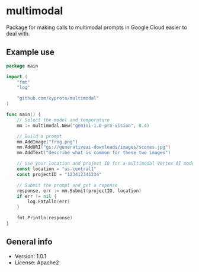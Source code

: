 # multimodal

Package for making calls to multimodal prompts in Google Cloud easier to deal with.

## Example use

```go
package main

import (
    "fmt"
    "log"

    "github.com/xyproto/multimodal"
)

func main() {
    // Select the model and temperature
    mm := multimodal.New("gemini-1.0-pro-vision", 0.4)

    // Build a prompt
    mm.AddImage("frog.png")
    mm.AddURI("gs://generativeai-downloads/images/scones.jpg")
    mm.AddText("describe what is common for these two images")

    // Use your location and project ID for a multimodal Vertex AI model in Google Cloud
    const location = "us-central1"
    const projectID = "123412341234"

    // Submit the prompt and get a reponse
    response, err := mm.Submit(projectID, location)
    if err != nil {
        log.Fatalln(err)
    }

    fmt.Println(response)
}
```

## General info

* Version: 1.0.1
* License: Apache2
